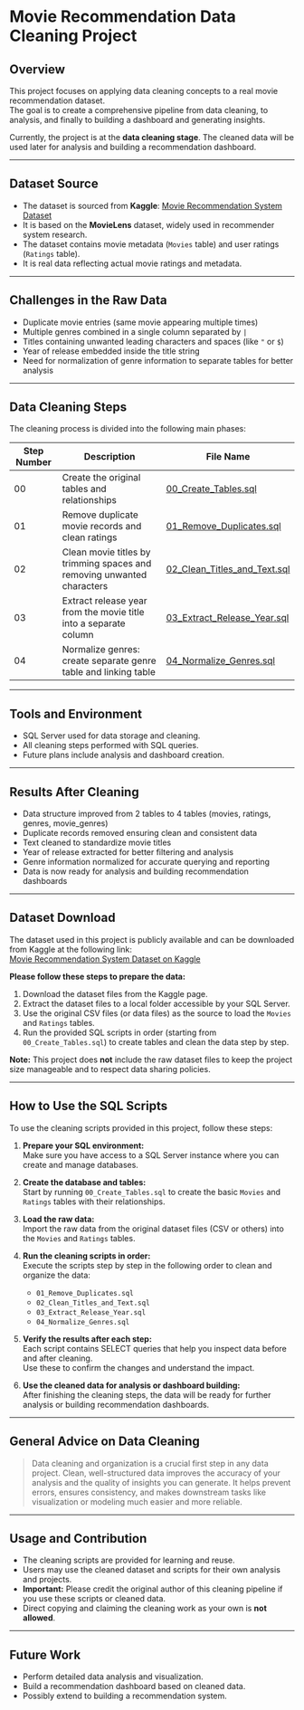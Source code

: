 # Movie Recommendation Data Cleaning Project

## Overview

This project focuses on applying data cleaning concepts to a real movie recommendation dataset.  
The goal is to create a comprehensive pipeline from data cleaning, to analysis, and finally to building a dashboard and generating insights.

Currently, the project is at the **data cleaning stage**. The cleaned data will be used later for analysis and building a recommendation dashboard.

---

## Dataset Source

- The dataset is sourced from **Kaggle**: [Movie Recommendation System Dataset](https://www.kaggle.com/datasets/parasharmanas/movie-recommendation-system)  
- It is based on the **MovieLens** dataset, widely used in recommender system research.  
- The dataset contains movie metadata (`Movies` table) and user ratings (`Ratings` table).  
- It is real data reflecting actual movie ratings and metadata.

---

## Challenges in the Raw Data

- Duplicate movie entries (same movie appearing multiple times)  
- Multiple genres combined in a single column separated by `|`  
- Titles containing unwanted leading characters and spaces (like `"` or `$`)  
- Year of release embedded inside the title string  
- Need for normalization of genre information to separate tables for better analysis

---

## Data Cleaning Steps

The cleaning process is divided into the following main phases:

| Step Number | Description                                            | File Name                                                 |
|-------------|--------------------------------------------------------|-----------------------------------------------------------|
| 00          | Create the original tables and relationships           | [00_Create_Tables.sql](sql-scripts/00_Create_Tables.sql)  |
| 01          | Remove duplicate movie records and clean ratings       | [01_Remove_Duplicates.sql](sql-scripts/01_Remove_Duplicates.sql) |
| 02          | Clean movie titles by trimming spaces and removing unwanted characters | [02_Clean_Titles_and_Text.sql](sql-scripts/02_Clean_Titles_and_Text.sql) |
| 03          | Extract release year from the movie title into a separate column | [03_Extract_Release_Year.sql](sql-scripts/03_Extract_Release_Year.sql) |
| 04          | Normalize genres: create separate genre table and linking table | [04_Normalize_Genres.sql](sql-scripts/04_Normalize_Genres.sql) |

---

## Tools and Environment

- SQL Server used for data storage and cleaning.  
- All cleaning steps performed with SQL queries.  
- Future plans include analysis and dashboard creation.

---

## Results After Cleaning

- Data structure improved from 2 tables to 4 tables (movies, ratings, genres, movie_genres)  
- Duplicate records removed ensuring clean and consistent data  
- Text cleaned to standardize movie titles  
- Year of release extracted for better filtering and analysis  
- Genre information normalized for accurate querying and reporting  
- Data is now ready for analysis and building recommendation dashboards

---

## Dataset Download

The dataset used in this project is publicly available and can be downloaded from Kaggle at the following link:  
[Movie Recommendation System Dataset on Kaggle](https://www.kaggle.com/datasets/parasharmanas/movie-recommendation-system)

**Please follow these steps to prepare the data:**

1. Download the dataset files from the Kaggle page.  
2. Extract the dataset files to a local folder accessible by your SQL Server.  
3. Use the original CSV files (or data files) as the source to load the `Movies` and `Ratings` tables.  
4. Run the provided SQL scripts in order (starting from `00_Create_Tables.sql`) to create tables and clean the data step by step.

**Note:** This project does **not** include the raw dataset files to keep the project size manageable and to respect data sharing policies.

---

## How to Use the SQL Scripts

To use the cleaning scripts provided in this project, follow these steps:

1. **Prepare your SQL environment:**  
   Make sure you have access to a SQL Server instance where you can create and manage databases.

2. **Create the database and tables:**  
   Start by running `00_Create_Tables.sql` to create the basic `Movies` and `Ratings` tables with their relationships.

3. **Load the raw data:**  
   Import the raw data from the original dataset files (CSV or others) into the `Movies` and `Ratings` tables.

4. **Run the cleaning scripts in order:**  
   Execute the scripts step by step in the following order to clean and organize the data:  
   - `01_Remove_Duplicates.sql`  
   - `02_Clean_Titles_and_Text.sql`  
   - `03_Extract_Release_Year.sql`  
   - `04_Normalize_Genres.sql`

5. **Verify the results after each step:**  
   Each script contains SELECT queries that help you inspect data before and after cleaning.  
   Use these to confirm the changes and understand the impact.

6. **Use the cleaned data for analysis or dashboard building:**  
   After finishing the cleaning steps, the data will be ready for further analysis or building recommendation dashboards.

---

## General Advice on Data Cleaning

> Data cleaning and organization is a crucial first step in any data project. Clean, well-structured data improves the accuracy of your analysis and the quality of insights you can generate. It helps prevent errors, ensures consistency, and makes downstream tasks like visualization or modeling much easier and more reliable.

---

## Usage and Contribution

- The cleaning scripts are provided for learning and reuse.  
- Users may use the cleaned dataset and scripts for their own analysis and projects.  
- **Important:** Please credit the original author of this cleaning pipeline if you use these scripts or cleaned data.  
- Direct copying and claiming the cleaning work as your own is **not allowed**.

---

## Future Work

- Perform detailed data analysis and visualization.  
- Build a recommendation dashboard based on cleaned data.  
- Possibly extend to building a recommendation system.
